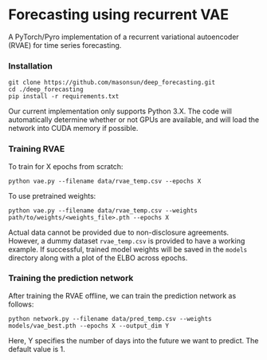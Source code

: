 # Forecasting using recurrent VAE

A PyTorch/Pyro implementation of a recurrent variational autoencoder (RVAE) for time series forecasting.

### Installation

```Shell
git clone https://github.com/masonsun/deep_forecasting.git
cd ./deep_forecasting
pip install -r requirements.txt
```

Our current implementation only supports Python 3.X. The code will automatically determine whether or not GPUs are available, and will load the network into CUDA memory if possible.


### Training RVAE

To train for X epochs from scratch:
```Shell
python vae.py --filename data/rvae_temp.csv --epochs X
```

To use pretrained weights:
```Shell
python vae.py --filename data/rvae_temp.csv --weights path/to/weights/<weights_file>.pth --epochs X
```

Actual data cannot be provided due to non-disclosure agreements. However, a dummy dataset ``rvae_temp.csv`` is provided to have a working example. If successful, trained model weights will be saved in the ``models`` directory along with a plot of the ELBO across epochs.


### Training the prediction network

After training the RVAE offline, we can train the prediction network as follows:

```Shell
python network.py --filename data/pred_temp.csv --weights models/vae_best.pth --epochs X --output_dim Y
```

Here, Y specifies the number of days into the future we want to predict. The default value is 1.
